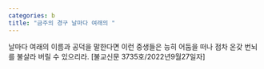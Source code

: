 ```yaml
---
categories: b
title: "금주의 경구 날마다 여래의 "
---
```

날마다 여래의 이름과 공덕을 말한다면 이런 중생들은 능히 어둠을 떠나 점차 온갖 번뇌를 불살라 버릴 수 있으리라.  [불교신문 3735호/2022년9월27일자]